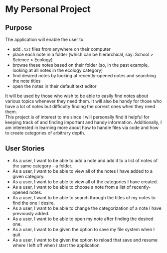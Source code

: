 # My Personal Project

## Purpose

The application will enable the user to:
- add `.txt` files from anywhere on their computer  
- place each note in a folder (which can be hierarchical, say: School > Science > Ecology)  
- browse these notes based on their folder (so, in the past example, looking at all notes in the ecology category)  
- find desired notes by looking at recently-opened notes and searching the note titles  
- open the notes in their default text editor  

It will be used by those who wish to be able to easily find notes about various topics whenever they need them. It will also be handy for those who have a lot of notes but difficulty finding the correct ones when they need them.  
This project is of interest to me since I will personally find it helpful for keeping track of and finding important and handy information. Additionally, I am interested in learning more about how to handle files via code and how to create categories of arbitrary depth.  

## User Stories

- As a user, I want to be able to add a note and add it to a list of notes of the same category - a folder.  
- As a user, I want to be able to view all of the notes I have added to a given category.  
- As a user, I want to be able to view all of the categories I have created.  
- As a user, I want to be able to choose a note from a list of recently-opened notes.  
- As a user, I want to be able to search through the titles of my notes to find the one I desire.  
- As a user, I want to be able to change the categorization of a note I have previously added. 
- As a user, I want to be able to open my note after finding the desired one.  
- As a user, I want to be given the option to save my file system when I quit
- As a user, I want to be given the option to reload that save and resume where I left off when I start the application